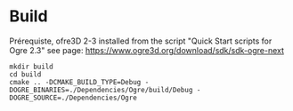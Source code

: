 # Build

Prérequiste, ofre3D 2-3 installed from the script "Quick Start scripts for Ogre 2.3" see page: https://www.ogre3d.org/download/sdk/sdk-ogre-next


```
mkdir build
cd build
cmake .. -DCMAKE_BUILD_TYPE=Debug -DOGRE_BINARIES=./Dependencies/Ogre/build/Debug -DOGRE_SOURCE=./Dependencies/Ogre
```
